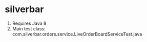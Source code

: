 # silverbar

1. Requires Java 8
2. Main test class: com.silverbar.orders.service.LiveOrderBoardServiceTest.java